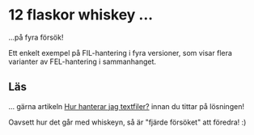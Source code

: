 # 12 flaskor whiskey ...

...på fyra försök!

Ett enkelt exempel på FIL-hantering i fyra versioner, som visar flera varianter av FEL-hantering i sammanhanget.

## Läs

... gärna artikeln [Hur hanterar jag textfiler?](https://github.com/1dv024/kursinnehall/blob/master/resurser/hur-hanterar-jag-textfiler.pdf "Hur hanteras textfiler?") innan du tittar på lösningen! 

Oavsett hur det går med whiskeyn, så är "fjärde försöket" att föredra! :)
